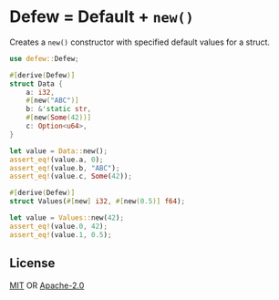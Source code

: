 # Defew = Default + `new()`

Creates a `new()` constructor with specified default values for a struct.

```rust
use defew::Defew;

#[derive(Defew)]
struct Data {
    a: i32,
    #[new("ABC")]
    b: &'static str,
    #[new(Some(42))]
    c: Option<u64>,
}

let value = Data::new();
assert_eq!(value.a, 0);
assert_eq!(value.b, "ABC");
assert_eq!(value.c, Some(42));

#[derive(Defew)]
struct Values(#[new] i32, #[new(0.5)] f64);

let value = Values::new(42);
assert_eq!(value.0, 42);
assert_eq!(value.1, 0.5);
```

## License

[MIT](LICENSE.MIT) OR [Apache-2.0](LICENSE.APACHE)
